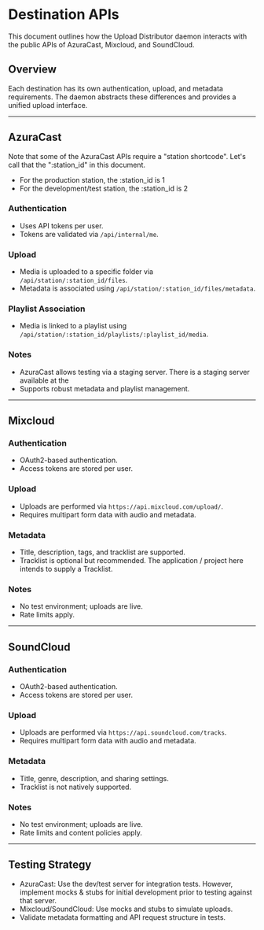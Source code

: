 # Destination APIs

This document outlines how the Upload Distributor daemon interacts with the public APIs of AzuraCast, Mixcloud, and SoundCloud.

## Overview

Each destination has its own authentication, upload, and metadata requirements. The daemon abstracts these differences and provides a unified upload interface.

---

## AzuraCast

Note that some of the AzuraCast APIs require a "station shortcode". Let's call that the ":station_id" in this document.

- For the production station, the :station_id is 1
- For the development/test station, the :station_id is 2

### Authentication

- Uses API tokens per user.
- Tokens are validated via `/api/internal/me`.

### Upload

- Media is uploaded to a specific folder via `/api/station/:station_id/files`.
- Metadata is associated using `/api/station/:station_id/files/metadata`.

### Playlist Association

- Media is linked to a playlist using `/api/station/:station_id/playlists/:playlist_id/media`.

### Notes

- AzuraCast allows testing via a staging server. There is a staging server available at the 
- Supports robust metadata and playlist management.

---

## Mixcloud

### Authentication

- OAuth2-based authentication.
- Access tokens are stored per user.

### Upload

- Uploads are performed via `https://api.mixcloud.com/upload/`.
- Requires multipart form data with audio and metadata.

### Metadata

- Title, description, tags, and tracklist are supported.
- Tracklist is optional but recommended. The application / project here intends to supply a Tracklist.

### Notes

- No test environment; uploads are live.
- Rate limits apply.

---

## SoundCloud

### Authentication

- OAuth2-based authentication.
- Access tokens are stored per user.

### Upload

- Uploads are performed via `https://api.soundcloud.com/tracks`.
- Requires multipart form data with audio and metadata.

### Metadata

- Title, genre, description, and sharing settings.
- Tracklist is not natively supported.

### Notes

- No test environment; uploads are live.
- Rate limits and content policies apply.

---

## Testing Strategy

- AzuraCast: Use the dev/test server for integration tests. However, implement mocks & stubs for initial development prior to testing against that server.
- Mixcloud/SoundCloud: Use mocks and stubs to simulate uploads.
- Validate metadata formatting and API request structure in tests.
